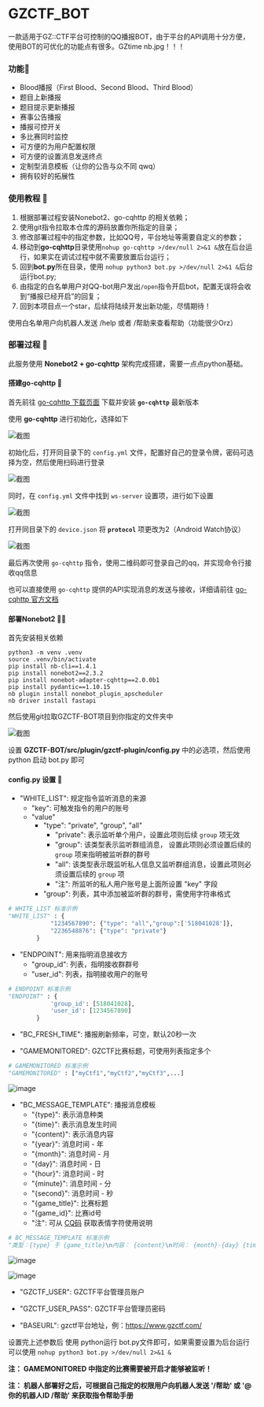 # GZCTF_BOT

一款适用于GZ::CTF平台可控制的QQ播报BOT，由于平台的API调用十分方便，使用BOT的可优化的功能点有很多。GZtime nb.jpg！！！

### 功能🧀

- Blood播报（First Blood、Second Blood、Third Blood）
- 题目上新播报
- 题目提示更新播报
- 赛事公告播报
- 播报可控开关
- 多比赛同时监控
- 可方便的为用户配置权限
- 可方便的设置消息发送终点
- 定制型消息模板（让你的公告与众不同 qwq）
- 拥有较好的拓展性

### 使用教程 🚗

1. 根据部署过程安装Nonebot2、go-cqhttp 的相关依赖；
2. 使用git指令拉取本仓库的源码放置你所指定的目录；
3. 修改部署过程中的指定参数，比如QQ号，平台地址等需要自定义的参数；
4. 移动到**go-cqhttp**目录使用`nohup go-cqhttp >/dev/null 2>&1 &`放在后台运行，如果实在调试过程中就不需要放置后台运行；
5. 回到**bot.py**所在目录，使用 `nohup python3 bot.py >/dev/null 2>&1 &`后台运行bot.py;
6. 由指定的白名单用户对QQ-bot用户发出`/open`指令开启bot，配置无误将会收到“播报已经开启”的回复；
7. 回到本项目点一个star，后续将陆续开发出新功能，尽情期待！

使用白名单用户向机器人发送 /help 或者 /帮助来查看帮助（功能很少Orz）

### 部署过程 🚀

此服务使用 **Nonebot2 + go-cqhttp** 架构完成搭建，需要一点点python基础。

#### 搭建go-cqhttp 🤖

首先前往 [go-cqhttp 下载页面](https://github.com/Mrs4s/go-cqhttp/releases) 下载并安装 **`go-cqhttp`** 最新版本

使用 **go-cqhttp** 进行初始化，选择如下

![截图](https://github.com/Birkenwald-Sec/GZCTF-BOT/assets/61536775/c4796e35-9592-4481-b1ef-4ad42c59c70e)

初始化后，打开同目录下的 `config.yml` 文件，配置好自己的登录令牌，密码可选择为空，然后使用扫码进行登录

![截图](https://github.com/Birkenwald-Sec/GZCTF-BOT/assets/61536775/375b00a7-78c3-45d3-90a6-d9759793eedc)

同时，在 `config.yml` 文件中找到 `ws-server` 设置项，进行如下设置

![截图](https://github.com/Birkenwald-Sec/GZCTF-BOT/assets/61536775/8a8aa999-845e-4c78-aaf1-dfdd67369ff2)

打开同目录下的 `device.json` 将 **`protocol`** 项更改为2（Android Watch协议）

![截图](https://github.com/Birkenwald-Sec/GZCTF-BOT/assets/61536775/ffce8a38-3bef-4efe-9351-9c12182aa8f3)

最后再次使用 `go-cqhttp` 指令，使用二维码即可登录自己的qq，并实现命令行接收qq信息

也可以直接使用 `go-cqhttp` 提供的API实现消息的发送与接收，详细请前往 [go-cqhttp 官方文档](https://docs.go-cqhttp.org/api/#%E5%9F%BA%E7%A1%80%E4%BC%A0%E8%BE%93)

#### 部署Nonebot2 🐱‍🐉

首先安装相关依赖
```
python3 -m venv .venv
source .venv/bin/activate
pip install nb-cli==1.4.1
pip install nonebot2==2.3.2
pip install nonebot-adapter-cqhttp==2.0.0b1
pip install pydantic==1.10.15
nb plugin install nonebot_plugin_apscheduler
nb driver install fastapi
```
然后使用git拉取GZCTF-BOT项目到你指定的文件夹中

![截图](https://github.com/Birkenwald-Sec/GZCTF-BOT/assets/61536775/ba18028c-4ddc-47b6-abf2-c9ff10d3cb60)

设置 **GZCTF-BOT/src/plugin/gzctf-plugin/config.py** 中的必选项，然后使用 python 启动 bot.py 即可

#### config.py 设置 🔧

- "WHITE_LIST": 规定指令监听消息的来源
  - "key": 可触发指令的用户的账号
  - "value"
    - "type": "private", "group", "all"
      - "private": 表示监听单个用户，设置此项则后续 `group` 项无效
      - "group": 该类型表示监听群组消息， 设置此项则必须设置后续的 `group` 项来指明被监听群的群号
      - "all": 该类型表示既监听私人信息又监听群组消息，设置此项则必须设置后续的 `group` 项
      - "注": 所监听的私人用户账号是上面所设置 "key" 字段
    - "group": 列表，其中添加被监听群的群号，需使用字符串格式 
``` python
# WHITE_LIST 标准示例
"WHITE_LIST" : {
            "1234567890": {"type": "all","group":['518041028']},
            "2236548876": {"type": "private"}
        }
```

- "ENDPOINT": 用来指明消息接收方
  - "group_id": 列表，指明接收群群号
  - "user_id": 列表，指明接收用户的账号

``` python
# ENDPOINT 标准示例
"ENDPOINT" : {
            'group_id': [518041028],
            'user_id': [1234567890]
        }
```

- "BC_FRESH_TIME": 播报刷新频率，可空，默认20秒一次

- "GAMEMONITORED": GZCTF比赛标题，可使用列表指定多个

``` python
# GAMEMONITORED 标准示例
"GAMEMONITORED" : ["myCtf1","myCtf2","myCtf3",...]
```

![image](https://github.com/Birkenwald-Sec/GZCTF-QQBOT/assets/61536775/82afe583-1acf-4842-8e5c-4ffd96ce313c)

- "BC_MESSAGE_TEMPLATE": 播报消息模板
  - "{type}": 表示消息种类
  - "{time}": 表示消息发生时间
  - "{content}": 表示消息内容
  - "{year}": 消息时间 - 年
  - "{month}": 消息时间 - 月
  - "{day}": 消息时间 - 日
  - "{hour}": 消息时间 - 时
  - "{minute}": 消息时间 - 分
  - "{second}": 消息时间 - 秒
  - "{game_title}": 比赛标题
  - "{game_id}": 比赛id号
  - "注": 可从 [CQ码](https://docs.go-cqhttp.org/cqcode/#%E8%BD%AC%E4%B9%89) 获取表情字符使用说明

``` python
# BC_MESSAGE_TEMPLATE 标准示例
"类型：{type} 于 {game_title}\n内容： {content}\n时间： {month}-{day} {time}"
```

![image](https://github.com/Birkenwald-Sec/GZCTF-QQBOT/assets/61536775/0ba51842-ef88-4177-bb6b-5bee48e757cd)

![image](https://github.com/Birkenwald-Sec/GZCTF-QQBOT/assets/61536775/d998f09a-d3e3-4528-b23b-ddea0f784050)

- "GZCTF_USER": GZCTF平台管理员账户

- "GZCTF_USER_PASS": GZCTF平台管理员密码

- "BASEURL": gzctf平台地址，例：https://www.gzctf.com/

设置完上述参数后 使用 python运行 bot.py文件即可，如果需要设置为后台运行可以使用 `nohup python3 bot.py >/dev/null 2>&1 &`

**注： GAMEMONITORED 中指定的比赛需要被开启才能够被监听！**

**注： 机器人部署好之后，可根据自己指定的权限用户向机器人发送 '/帮助' 或 '@你的机器人ID /帮助' 来获取指令帮助手册**
